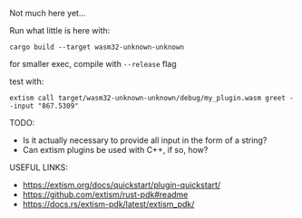 Not much here yet...

Run what little is here with:

```
cargo build --target wasm32-unknown-unknown
```

for smaller exec, compile with ```--release``` flag

test with:

```
extism call target/wasm32-unknown-unknown/debug/my_plugin.wasm greet --input "867.5309"
```

TODO:
- Is it actually necessary to provide all input in the form of a string?
- Can extism plugins be used with C++, if so, how?

USEFUL LINKS:
- https://extism.org/docs/quickstart/plugin-quickstart/
- https://github.com/extism/rust-pdk#readme
- https://docs.rs/extism-pdk/latest/extism_pdk/
